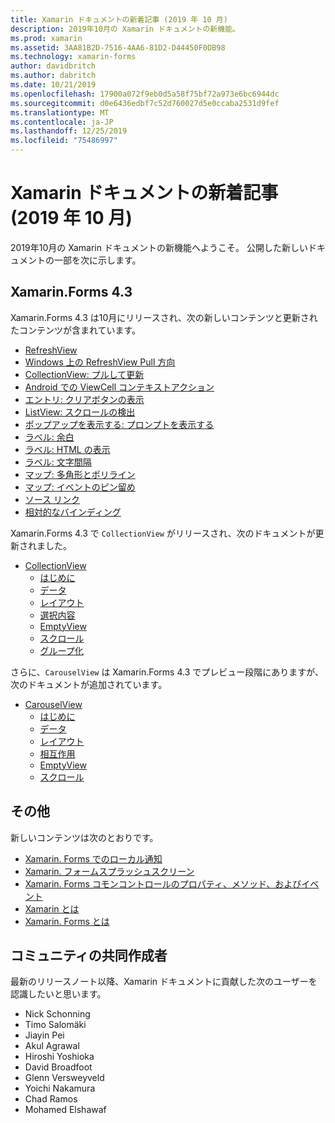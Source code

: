 ```yaml
---
title: Xamarin ドキュメントの新着記事 (2019 年 10 月)
description: 2019年10月の Xamarin ドキュメントの新機能。
ms.prod: xamarin
ms.assetid: 3AA81B2D-7516-4AA6-81D2-D44450F0DB98
ms.technology: xamarin-forms
author: davidbritch
ms.author: dabritch
ms.date: 10/21/2019
ms.openlocfilehash: 17900a072f9eb0d5a58f75bf72a973e6bc6944dc
ms.sourcegitcommit: d0e6436edbf7c52d760027d5e0ccaba2531d9fef
ms.translationtype: MT
ms.contentlocale: ja-JP
ms.lasthandoff: 12/25/2019
ms.locfileid: "75486997"
---
```

# <a name="xamarin-docs-whats-new-october-2019"></a>Xamarin ドキュメントの新着記事 (2019 年 10 月)

2019年10月の Xamarin ドキュメントの新機能へようこそ。 公開した新しいドキュメントの一部を次に示します。

## <a name="xamarinforms-43"></a>Xamarin.Forms 4.3

Xamarin.Forms 4.3 は10月にリリースされ、次の新しいコンテンツと更新されたコンテンツが含まれています。

- [RefreshView](~/xamarin-forms/user-interface/refreshview.md)
- [Windows 上の RefreshView Pull 方向](~/xamarin-forms/platform/windows/refreshview-pulldirection.md)
- [CollectionView: プルして更新](~/xamarin-forms/user-interface/collectionview/populate-data.md#pull-to-refresh)
- [Android での ViewCell コンテキストアクション](~/xamarin-forms/platform/android/viewcell-context-actions.md)
- [エントリ: クリアボタンの表示](~/xamarin-forms/user-interface/text/entry.md#displaying-a-clear-button)
- [ListView: スクロールの検出](~/xamarin-forms/user-interface/listview/interactivity.md#detect-scrolling)
- [ポップアップを表示する: プロンプトを表示する](~/xamarin-forms/user-interface/pop-ups.md#display-a-prompt)
- [ラベル: 余白](~/xamarin-forms/user-interface/text/label.md#padding)
- [ラベル: HTML の表示](~/xamarin-forms/user-interface/text/label.md#display-html)
- [ラベル: 文字間隔](~/xamarin-forms/user-interface/text/label.md#character-spacing)
- [マップ: 多角形とポリライン](~/xamarin-forms/user-interface/map/polygons.md)
- [マップ: イベントのピン留め](~/xamarin-forms/user-interface/map/pins.md#interact-with-a-pin)
- [ソース リンク](~/xamarin-forms/internals/sourcelink.md)
- [相対的なバインディング](~/xamarin-forms/app-fundamentals/data-binding/relative-bindings.md)

Xamarin.Forms 4.3 で `CollectionView` がリリースされ、次のドキュメントが更新されました。

- [CollectionView](~/xamarin-forms/user-interface/collectionview/index.md)
  - [はじめに](~/xamarin-forms/user-interface/collectionview/introduction.md)
  - [データ](~/xamarin-forms/user-interface/collectionview/populate-data.md)
  - [レイアウト](~/xamarin-forms/user-interface/collectionview/layout.md)
  - [選択内容](~/xamarin-forms/user-interface/collectionview/selection.md)
  - [EmptyView](~/xamarin-forms/user-interface/collectionview/emptyview.md)
  - [スクロール](~/xamarin-forms/user-interface/collectionview/scrolling.md)
  - [グループ化](~/xamarin-forms/user-interface/collectionview/grouping.md)

さらに、`CarouselView` は Xamarin.Forms 4.3 でプレビュー段階にありますが、次のドキュメントが追加されています。

- [CarouselView](~/xamarin-forms/user-interface/carouselview/index.md)
  - [はじめに](~/xamarin-forms/user-interface/carouselview/introduction.md)
  - [データ](~/xamarin-forms/user-interface/carouselview/populate-data.md)
  - [レイアウト](~/xamarin-forms/user-interface/carouselview/layout.md)
  - [相互作用](~/xamarin-forms/user-interface/carouselview/interaction.md)
  - [EmptyView](~/xamarin-forms/user-interface/carouselview/emptyview.md)
  - [スクロール](~/xamarin-forms/user-interface/carouselview/scrolling.md)

## <a name="other"></a>その他

新しいコンテンツは次のとおりです。

- [Xamarin. Forms でのローカル通知](~/xamarin-forms/app-fundamentals/local-notifications.md)
- [Xamarin. フォームスプラッシュスクリーン](~/xamarin-forms/user-interface/splashscreen.md)
- [Xamarin. Forms コモンコントロールのプロパティ、メソッド、およびイベント](~/xamarin-forms/user-interface/controls/common-properties.md)
- [Xamarin とは](~/get-started/what-is-xamarin.md)
- [Xamarin. Forms とは](~/get-started/what-is-xamarin-forms.md)

## <a name="community-contributors"></a>コミュニティの共同作成者

最新のリリースノート以降、Xamarin ドキュメントに貢献した次のユーザーを認識したいと思います。

- Nick Schonning
- Timo Salomäki
- Jiayin Pei
- Akul Agrawal
- Hiroshi Yoshioka
- David Broadfoot
- Glenn Versweyveld
- Yoichi Nakamura
- Chad Ramos
- Mohamed Elshawaf
